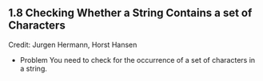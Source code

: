 ## 1.8 Checking Whether a String Contains a set of Characters
Credit: Jurgen Hermann, Horst Hansen

* Problem
You need to check for the occurrence of a set
of characters in a string.
